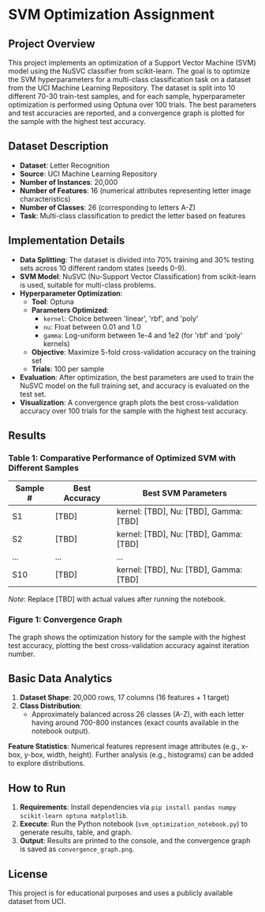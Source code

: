 # SVM Optimization Assignment

## Project Overview

This project implements an optimization of a Support Vector Machine (SVM) model using the NuSVC classifier from scikit-learn. The goal is to optimize the SVM hyperparameters for a multi-class classification task on a dataset from the UCI Machine Learning Repository. The dataset is split into 10 different 70-30 train-test samples, and for each sample, hyperparameter optimization is performed using Optuna over 100 trials. The best parameters and test accuracies are reported, and a convergence graph is plotted for the sample with the highest test accuracy.

## Dataset Description

- **Dataset**: Letter Recognition
- **Source**: UCI Machine Learning Repository
- **Number of Instances**: 20,000
- **Number of Features**: 16 (numerical attributes representing letter image characteristics)
- **Number of Classes**: 26 (corresponding to letters A-Z)
- **Task**: Multi-class classification to predict the letter based on features

## Implementation Details

- **Data Splitting**: The dataset is divided into 70% training and 30% testing sets across 10 different random states (seeds 0-9).
- **SVM Model**: NuSVC (Nu-Support Vector Classification) from scikit-learn is used, suitable for multi-class problems.
- **Hyperparameter Optimization**:
  - **Tool**: Optuna
  - **Parameters Optimized**:
    - `kernel`: Choice between 'linear', 'rbf', and 'poly'
    - `nu`: Float between 0.01 and 1.0
    - `gamma`: Log-uniform between 1e-4 and 1e2 (for 'rbf' and 'poly' kernels)
  - **Objective**: Maximize 5-fold cross-validation accuracy on the training set
  - **Trials**: 100 per sample
- **Evaluation**: After optimization, the best parameters are used to train the NuSVC model on the full training set, and accuracy is evaluated on the test set.
- **Visualization**: A convergence graph plots the best cross-validation accuracy over 100 trials for the sample with the highest test accuracy.

## Results

### Table 1: Comparative Performance of Optimized SVM with Different Samples

| Sample # | Best Accuracy | Best SVM Parameters |
| --- | --- | --- |
| S1 | \[TBD\] | kernel: \[TBD\], Nu: \[TBD\], Gamma: \[TBD\] |
| S2 | \[TBD\] | kernel: \[TBD\], Nu: \[TBD\], Gamma: \[TBD\] |
| ... | ... | ... |
| S10 | \[TBD\] | kernel: \[TBD\], Nu: \[TBD\], Gamma: \[TBD\] |

*Note*: Replace \[TBD\] with actual values after running the notebook.

### Figure 1: Convergence Graph

The graph shows the optimization history for the sample with the highest test accuracy, plotting the best cross-validation accuracy against iteration number.

## Basic Data Analytics

1. **Dataset Shape**: 20,000 rows, 17 columns (16 features + 1 target)
2. **Class Distribution**:
   - Approximately balanced across 26 classes (A-Z), with each letter having around 700-800 instances (exact counts available in the notebook output).

**Feature Statistics**: Numerical features represent image attributes (e.g., x-box, y-box, width, height). Further analysis (e.g., histograms) can be added to explore distributions.

## How to Run

1. **Requirements**: Install dependencies via `pip install pandas numpy scikit-learn optuna matplotlib`.
2. **Execute**: Run the Python notebook (`svm_optimization_notebook.py`) to generate results, table, and graph.
3. **Output**: Results are printed to the console, and the convergence graph is saved as `convergence_graph.png`.

## License

This project is for educational purposes and uses a publicly available dataset from UCI.
